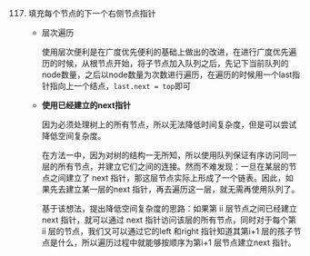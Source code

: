 117. 填充每个节点的下一个右侧节点指针

     - 层次遍历

       使用层次便利是在广度优先便利的基础上做出的改进，在进行广度优先遍历的时候，从根节点开始，将子节点加入队列之后，先记下当前队列的node数量，之后以node数量为次数进行遍历，在遍历的时候用一个last指针指向上一个结点，`last.next = top`即可

     - **使用已经建立的next指针**

       因为必须处理树上的所有节点，所以无法降低时间复杂度，但是可以尝试降低空间复杂度。

       在方法一中，因为对树的结构一无所知，所以使用队列保证有序访问同一层的所有节点，并建立它们之间的连接。然而不难发现：一旦在某层的节点之间建立了 next 指针，那这层节点实际上形成了一个链表。因此，如果先去建立某一层的next 指针，再去遍历这一层，就无需再使用队列了。

       基于该想法，提出降低空间复杂度的思路：如果第 ii 层节点之间已经建立 next 指针，就可以通过 next 指针访问该层的所有节点，同时对于每个第 ii 层的节点，我们又可以通过它的left 和right 指针知道其第i+1 层的孩子节点是什么，所以遍历过程中就能够按顺序为第i+1 层节点建立next 指针。
